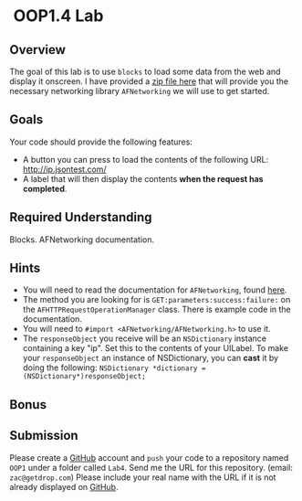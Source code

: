  OOP1.4 Lab
====================

Overview
--------------------

The goal of this lab is to use `blocks` to load some data from the web and display it onscreen.
I have provided a [zip file here](https://github.com/zdavison/DIT.OOP1/raw/master/Week4/AFNetworking.zip) that will provide you the necessary networking library `AFNetworking` we will use to get started.

Goals
--------------------
Your code should provide the following features:

- A button you can press to load the contents of the following URL: http://ip.jsontest.com/
- A label that will then display the contents **when the request has completed**.

Required Understanding
--------------------
Blocks. AFNetworking documentation.

Hints
--------------------
- You will need to read the documentation for `AFNetworking`, found [here](https://github.com/AFNetworking/AFNetworking).
- The method you are looking for is `GET:parameters:success:failure:` on the `AFHTTPRequestOperationManager` class. There is example code in the documentation.
- You will need to `#import <AFNetworking/AFNetworking.h>` to use it.
- The `responseObject` you receive will be an `NSDictionary` instance containing a key "ip". Set this to the contents of your UILabel. To make your `responseObject` an instance of NSDictionary, you can **cast** it by doing the following: `NSDictionary *dictionary = (NSDictionary*)responseObject;`

Bonus
--------------------


Submission
--------------------
Please create a [GitHub](https://github.com/) account and `push` your code to a repository named `OOP1` under a folder called `Lab4`. Send me the URL for this repository. (email: `zac@getdrop.com`) Please include your real name with the URL if it is not already displayed on [GitHub](https://github.com/).


